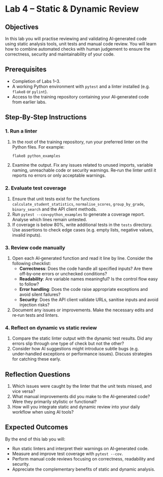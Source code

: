 # Lab 4 – Static & Dynamic Review

## Objectives

In this lab you will practise reviewing and validating AI‑generated code using static analysis tools, unit tests and manual code review.  You will learn how to combine automated checks with human judgement to ensure the correctness, security and maintainability of your code.

## Prerequisites

- Completion of Labs 1–3.
- A working Python environment with `pytest` and a linter installed (e.g. `flake8` or `pylint`).
- Access to the training repository containing your AI‑generated code from earlier labs.

## Step‑By‑Step Instructions

### 1. Run a linter

1. In the root of the training repository, run your preferred linter on the Python files.  For example:

   ```bash
   flake8 python_examples
   ```

2. Examine the output.  Fix any issues related to unused imports, variable naming, unreachable code or security warnings.  Re‑run the linter until it reports no errors or only acceptable warnings.

### 2. Evaluate test coverage

1. Ensure that unit tests exist for the functions `calculate_student_statistics`, `normalise_scores`, `group_by_grade`, `binary_search` and the API client methods.
2. Run `pytest --cov=python_examples` to generate a coverage report.  Analyse which lines remain untested.
3. If coverage is below 80%, write additional tests in the `tests` directory.  Use assertions to check edge cases (e.g. empty lists, negative values, invalid inputs).

### 3. Review code manually

1. Open each AI‑generated function and read it line by line.  Consider the following checklist:
   - **Correctness**: Does the code handle all specified inputs?  Are there off‑by‑one errors or unchecked conditions?
   - **Readability**: Are variable names meaningful?  Is the control flow easy to follow?
   - **Error handling**: Does the code raise appropriate exceptions and avoid silent failures?
   - **Security**: Does the API client validate URLs, sanitise inputs and avoid injection risks?
2. Document any issues or improvements.  Make the necessary edits and re‑run tests and linters.

### 4. Reflect on dynamic vs static review

1. Compare the static linter output with the dynamic test results.  Did any errors slip through one type of check but not the other?
2. Consider how AI suggestions might introduce subtle bugs (e.g. under‑handled exceptions or performance issues).  Discuss strategies for catching these early.

## Reflection Questions

1. Which issues were caught by the linter that the unit tests missed, and vice versa?
2. What manual improvements did you make to the AI‑generated code?  Were they primarily stylistic or functional?
3. How will you integrate static and dynamic review into your daily workflow when using AI tools?

## Expected Outcomes

By the end of this lab you will:

- Run static linters and interpret their warnings on AI‑generated code.
- Measure and improve test coverage with `pytest --cov`.
- Perform manual code reviews focusing on correctness, readability and security.
- Appreciate the complementary benefits of static and dynamic analysis.
